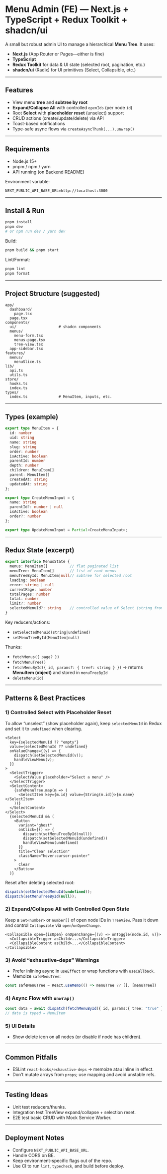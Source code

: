# Menu Admin (FE) — Next.js + TypeScript + Redux Toolkit + shadcn/ui

A small but robust admin UI to manage a hierarchical **Menu Tree**. It uses:
- **Next.js** (App Router or Pages—either is fine)
- **TypeScript**
- **Redux Toolkit** for data & UI state (selected root, pagination, etc.)
- **shadcn/ui** (Radix) for UI primitives (Select, Collapsible, etc.)

---

## Features

- View menu **tree** and **subtree by root**
- **Expand/Collapse All** with controlled `openIds` (per node `id`)
- Root **Select** with **placeholder reset** (unselect) support
- CRUD actions (create/update/delete) via API
- Toast-based notifications
- Type-safe async flows via `createAsyncThunk(...).unwrap()`

---

## Requirements

- Node.js 15+
- pnpm / npm / yarn
- API running (on Backend README)

Environment variable:
```
NEXT_PUBLIC_API_BASE_URL=http://localhost:3000
```

---

## Install & Run

```bash
pnpm install
pnpm dev
# or npm run dev / yarn dev
```

Build:
```bash
pnpm build && pnpm start
```

Lint/Format:
```bash
pnpm lint
pnpm format
```

---

## Project Structure (suggested)

```
app/
  dashboard/
    page.tsx
  page.tsx
components/
  ui/                   # shadcn components
  menus/
    menu-form.tsx
    menus-page.tsx
    tree-view.tsx
  app-sidebar.tsx
features/
  menus/
    menuSlice.ts
lib/
  api.ts
  utils.ts
store/
  hooks.ts
  index.ts
types/
  index.ts              # MenuItem, inputs, etc.
```

---

## Types (example)

```ts
export type MenuItem = {
  id: number
  uid: string
  name: string
  slug: string
  order: number
  isActive: boolean
  parentId: number
  depth: number
  children: MenuItem[]
  parent: MenuItem[]
  createdAt: string
  updatedAt: string
};

export type CreateMenuInput = {
  name: string
  parentId?: number | null
  isActive: boolean
  order?: number
};

export type UpdateMenuInput = Partial<CreateMenuInput>;
```

---

## Redux State (excerpt)

```ts
export interface MenusState {
  menus: MenuItem[]          // flat paginated list
  menuTree: MenuItem[]       // list of root menus
  menuTreeById: MenuItem|null// subtree for selected root
  loading: boolean
  error: string | null
  currentPage: number
  totalPages: number
  total: number
  limit?: number
  selectedMenuId?: string    // controlled value of Select (string from Radix)
}
```

Key reducers/actions:
- `setSelectedMenuId(string|undefined)`
- `setMenuTreeById(MenuItem|null)`

Thunks:
- `fetchMenus({ page? })`
- `fetchMenuTree()`
- `fetchMenuById({ id, params?: { tree?: string } })` → returns **MenuItem (object)** and stored in `menuTreeById`
- `deleteMenu(id)`

---

## Patterns & Best Practices

### 1) Controlled Select with Placeholder Reset
To allow “unselect” (show placeholder again), keep `selectedMenuId` in Redux and set it to `undefined` when clearing.

```tsx
<Select
  key={selectedMenuId ?? "empty"}
  value={selectedMenuId ?? undefined}
  onValueChange={(v) => {
    dispatch(setSelectedMenuId(v));
    handleViewMenu(v);
  }}
>
  <SelectTrigger>
    <SelectValue placeholder="Select a menu" />
  </SelectTrigger>
  <SelectContent>
    {safeMenuTree.map(m => (
      <SelectItem key={m.id} value={String(m.id)}>{m.name}</SelectItem>
    ))}
  </SelectContent>
</Select>
  {selectedMenuId && (
    <Button
      variant="ghost"
      onClick={() => {
        dispatch(setMenuTreeById(null))
        dispatch(setSelectedMenuId(undefined))
        handleViewMenu(undefined)
      }}
      title="Clear selection"
      className="hover:cursor-pointer"
    >
      Clear
    </Button>
  )}
```

Reset after deleting selected root:
```ts
dispatch(setSelectedMenuId(undefined));
dispatch(setMenuTreeById(null));
```

### 2) Expand/Collapse All with Controlled Open State
Keep a `Set<number>` or `number[]` of open node IDs in `TreeView`. Pass it down and control `Collapsible` via `open`/`onOpenChange`.

```tsx
<Collapsible open={isOpen} onOpenChange={(v) => onToggle(node.id, v)}>
  <CollapsibleTrigger asChild>...</CollapsibleTrigger>
  <CollapsibleContent asChild>...</CollapsibleContent>
</Collapsible>
```

### 3) Avoid “exhaustive-deps” Warnings
- Prefer inlining async in `useEffect` or wrap functions with `useCallback`.
- Memoize `safeMenuTree`:
```ts
const safeMenuTree = React.useMemo(() => menuTree ?? [], [menuTree])
```

### 4) Async Flow with `unwrap()`
```ts
const data = await dispatch(fetchMenuById({ id, params:{ tree: "true" } })).unwrap();
// data is typed → MenuItem
```

### 5) UI Details
- Show delete icon on all nodes (or disable if node has children).

---

## Common Pitfalls

- ESLint `react-hooks/exhaustive-deps` → memoize atau inline in effect.
- Don’t mutate arrays from `props`; use mapping and avoid unstable refs.

---

## Testing Ideas

- Unit test reducers/thunks.
- Integration test TreeView expand/collapse + selection reset.
- E2E test basic CRUD with Mock Service Worker.

---

## Deployment Notes

- Configure `NEXT_PUBLIC_API_BASE_URL`.
- Handle CORS on BE.
- Keep environment-specific flags out of the repo.
- Use CI to run `lint`, `typecheck`, and build before deploy.

